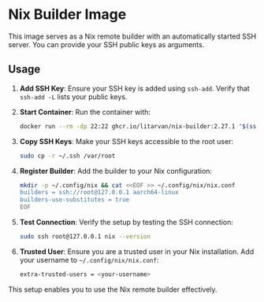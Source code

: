 # Nix Builder Image

This image serves as a Nix remote builder with an automatically started SSH server. You can provide your SSH public keys as arguments.

## Usage

1. **Add SSH Key**: Ensure your SSH key is added using `ssh-add`. Verify that `ssh-add -L` lists your public keys.

2. **Start Container**: Run the container with:
   ```bash
   docker run --rm -dp 22:22 ghcr.io/litarvan/nix-builder:2.27.1 "$(ssh-add -L)"
   ```

3. **Copy SSH Keys**: Make your SSH keys accessible to the root user:
   ```bash
   sudo cp -r ~/.ssh /var/root
   ```

4. **Register Builder**: Add the builder to your Nix configuration:
   ```bash
   mkdir -p ~/.config/nix && cat <<EOF >> ~/.config/nix/nix.conf
   builders = ssh://root@127.0.0.1 aarch64-linux
   builders-use-substitutes = true
   EOF
   ```

5. **Test Connection**: Verify the setup by testing the SSH connection:
   ```bash
   sudo ssh root@127.0.0.1 nix --version
   ```

6. **Trusted User**: Ensure you are a trusted user in your Nix installation. Add your username to `~/.config/nix/nix.conf`:
   ```bash
   extra-trusted-users = <your-username>
   ```

This setup enables you to use the Nix remote builder effectively.
